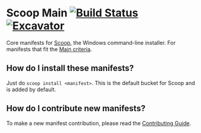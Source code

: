 # Scoop Main [![Build Status](https://ci.appveyor.com/api/projects/status/3i3h4mv47pnda41y?svg=true)](https://ci.appveyor.com/project/r15ch13/scoopinstaller-main "Build Status") [![Excavator](https://github.com/ScoopInstaller/Main/actions/workflows/excavator.yml/badge.svg)](https://github.com/ScoopInstaller/Main/actions/workflows/excavator.yml)

Core manifests for [Scoop](https://scoop.sh), the Windows command-line installer. For manifests that fit the [Main criteria](https://github.com/ScoopInstaller/Scoop/wiki/Criteria-for-including-apps-in-the-main-bucket).

How do I install these manifests?
---------------------------------

Just do `scoop install <manifest>`. This is the default bucket for Scoop and is added by default.

How do I contribute new manifests?
----------------------------------

To make a new manifest contribution, please read the [Contributing Guide](https://github.com/ScoopInstaller/.github/blob/main/.github/CONTRIBUTING.md).
